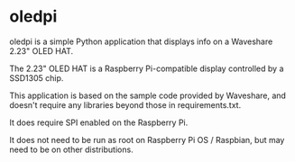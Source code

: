 # oledpi

oledpi is a simple Python application that displays info on a Waveshare 2.23" OLED HAT.

The 2.23" OLED HAT is a Raspberry Pi-compatible display controlled by a SSD1305 chip.

This application is based on the sample code provided by Waveshare, and doesn't require any libraries beyond those in requirements.txt.

It does require SPI enabled on the Raspberry Pi.

It does not need to be run as root on Raspberry Pi OS / Raspbian, but may need to be on other distributions.
